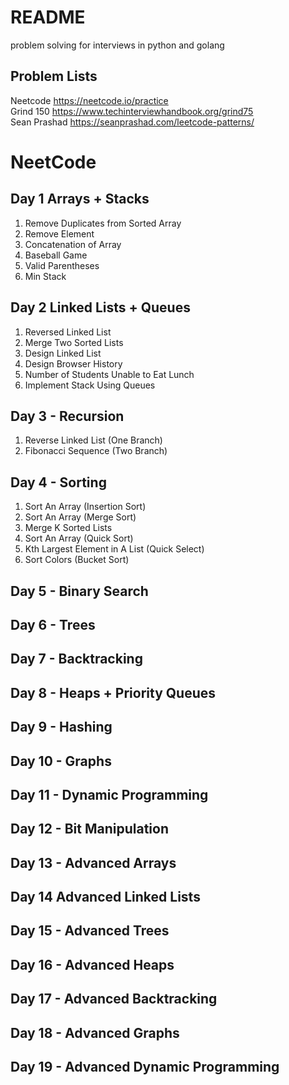 # README 
problem solving for interviews in python and golang
## Problem Lists
Neetcode <https://neetcode.io/practice>\
Grind 150 <https://www.techinterviewhandbook.org/grind75>\
Sean Prashad <https://seanprashad.com/leetcode-patterns/>

# NeetCode 
## Day 1 Arrays + Stacks 
1. Remove Duplicates from Sorted Array 
2. Remove Element 
3. Concatenation of Array 
4. Baseball Game 
5. Valid Parentheses 
6. Min Stack 
 ## Day 2 Linked Lists + Queues 
 1. Reversed Linked List 
 2. Merge Two Sorted Lists 
 3. Design Linked List 
 4. Design Browser History 
 5. Number of Students Unable to Eat Lunch 
 6. Implement Stack Using Queues 
 ## Day 3 - Recursion 
 1. Reverse Linked List (One Branch)
 2. Fibonacci Sequence (Two Branch) 
 ## Day 4 - Sorting 
 1. Sort An Array (Insertion Sort)
 2. Sort An Array (Merge Sort)
 3. Merge K Sorted Lists
 4. Sort An Array (Quick Sort)
 5. Kth Largest Element in A List (Quick Select)
 6. Sort Colors (Bucket Sort)
 ## Day 5 - Binary Search 
 ## Day 6 - Trees 
 ## Day 7 - Backtracking 
 ## Day 8 - Heaps + Priority Queues 
 ## Day 9 - Hashing 
 ## Day 10 - Graphs 
 ## Day 11 - Dynamic Programming 
 ## Day 12 - Bit Manipulation 
 ## Day 13 - Advanced Arrays 
 ## Day 14 Advanced Linked Lists 
 ## Day 15 - Advanced Trees 
 ## Day 16 - Advanced Heaps 
 ## Day 17 - Advanced Backtracking 
 ## Day 18 - Advanced Graphs 
 ## Day 19 - Advanced Dynamic Programming

 